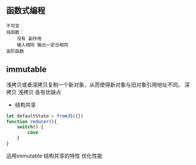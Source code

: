 ## 函数式编程
    不可变
    纯函数：
        没有 副作用
        输入相同 输出一定也相同
    高阶函数

## immutable
浅拷贝或者深拷贝复制一个新对象，从而使得新对象与旧对象引用地址不同。
深拷贝 浅拷贝 各有优缺点

- 结构共享

```js
let defaultState = fromJS({})
function reducer(){
    switch() {
        case
    }
}
```


运用immutable 结构共享的特性 优化性能